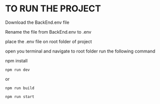 # TO RUN THE PROJECT

Download the BackEnd.env file

Rename the file from BackEnd.env to .env

place the .env file on root folder of project

open you terminal and navigate to root folder run the following command

npm install

`npm run dev` 

or 

`npm run build`

`npm run start`
